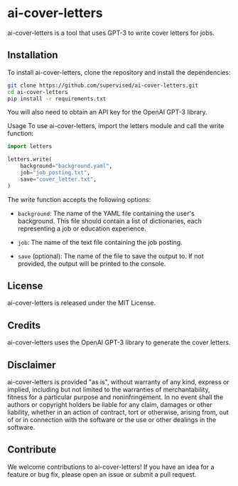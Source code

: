 # ai-cover-letters
ai-cover-letters is a tool that uses GPT-3 to write cover letters for jobs.

## Installation
To install ai-cover-letters, clone the repository and install the dependencies:

```bash
git clone https://github.com/supervised/ai-cover-letters.git
cd ai-cover-letters
pip install -r requirements.txt
```

You will also need to obtain an API key for the OpenAI GPT-3 library.

Usage
To use ai-cover-letters, import the letters module and call the write function:

```python
import letters

letters.write(
    background="background.yaml",
    job="job_posting.txt",
    save="cover_letter.txt",
)
```

The write function accepts the following options:

* `background`: The name of the YAML file containing the user's background. This file should contain a list of dictionaries, each representing a job or education experience.

* `job`: The name of the text file containing the job posting.

* `save` (optional): The name of the file to save the output to. If not provided, the output will be printed to the console.

## License
ai-cover-letters is released under the MIT License.

## Credits
ai-cover-letters uses the OpenAI GPT-3 library to generate the cover letters.

## Disclaimer
ai-cover-letters is provided "as is", without warranty of any kind, express or implied, including but not limited to the warranties of merchantability, fitness for a particular purpose and noninfringement. In no event shall the authors or copyright holders be liable for any claim, damages or other liability, whether in an action of contract, tort or otherwise, arising from, out of or in connection with the software or the use or other dealings in the software.

## Contribute
We welcome contributions to ai-cover-letters! If you have an idea for a feature or bug fix, please open an issue or submit a pull request.



